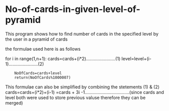 # No-of-cards-in-given-level-of-pyramid
This program shows how to find number of cards in the specified level by the user in a pyramid of cards

the formulae used here is as follows



for i in range(1,n+1):
            cards=cards+(i*2).......................(1)
            level=level+(i-1).......................(2)
            
        NoOfCards=cards+level
        return(NoOfCards%1000007)
        
This formulae can also be simplified by combining the stetements (1) & (2)
cards=cards+(i*2)+(i-1)
     =cards + 3i -1...................................(since cards and level both were used to store previous valuse therefore they can be merged)
